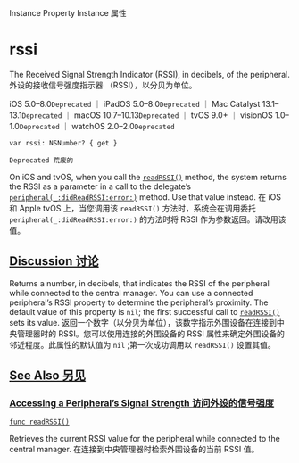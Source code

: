 Instance Property Instance 属性

# rssi 

The Received Signal Strength Indicator (RSSI), in decibels, of the peripheral.
外设的接收信号强度指示器 （RSSI），以分贝为单位。

iOS 5.0–8.0`Deprecated` ｜ iPadOS 5.0–8.0`Deprecated` ｜ Mac Catalyst 13.1–13.1`Deprecated` ｜ macOS 10.7–10.13`Deprecated` ｜ tvOS 9.0+ ｜ visionOS 1.0–1.0`Deprecated` ｜ watchOS 2.0–2.0`Deprecated`

```
var rssi: NSNumber? { get }
```

`Deprecated 荒废的`

On iOS and tvOS, when you call the [`readRSSI()`](https://developer.apple.com/documentation/corebluetooth/cbperipheral/readrssi()) method, the system returns the RSSI as a parameter in a call to the delegate’s [`peripheral(_:didReadRSSI:error:)`](https://developer.apple.com/documentation/corebluetooth/cbperipheraldelegate/peripheral(_:didreadrssi:error:)) method. Use that value instead.
在 iOS 和 Apple tvOS 上，当您调用该 `readRSSI()` 方法时，系统会在调用委托 `peripheral(_:didReadRSSI:error:)` 的方法时将 RSSI 作为参数返回。请改用该值。



## [Discussion 讨论](https://developer.apple.com/documentation/corebluetooth/cbperipheral/rssi#Discussion)

Returns a number, in decibels, that indicates the RSSI of the peripheral while connected to the central manager. You can use a connected peripheral’s RSSI property to determine the peripheral’s proximity. The default value of this property is `nil`; the first successful call to [`readRSSI()`](https://developer.apple.com/documentation/corebluetooth/cbperipheral/readrssi()) sets its value.
返回一个数字（以分贝为单位），该数字指示外围设备在连接到中央管理器时的 RSSI。您可以使用连接的外围设备的 RSSI 属性来确定外围设备的邻近程度。此属性的默认值为 `nil` ;第一次成功调用以 `readRSSI()` 设置其值。



## [See Also 另见](https://developer.apple.com/documentation/corebluetooth/cbperipheral/rssi#see-also)

### [Accessing a Peripheral’s Signal Strength 访问外设的信号强度](https://developer.apple.com/documentation/corebluetooth/cbperipheral/rssi#Accessing-a-Peripherals-Signal-Strength)

[`func readRSSI()`](https://developer.apple.com/documentation/corebluetooth/cbperipheral/readrssi())

Retrieves the current RSSI value for the peripheral while connected to the central manager.
在连接到中央管理器时检索外围设备的当前 RSSI 值。
